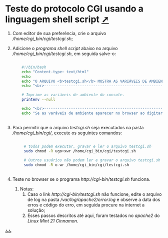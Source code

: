 <div class="header" id="myHeader">
  <div class="navbar" w3-include-html="/menu.inc"> </div>
</div>
<div class="title"><script> document.write(document.title);</script></div>  
<main>
<!-- markdownlint-disable-next-line -->
<span id="topo"><span>

# Teste do protocolo CGI usando a linguagem shell script <a href="teste_do_protocolo_cgi_usando_a_linguagem_shell_script.html" target="_blank" title="Pressione aqui para expandir este documento em nova aba.">  ➚ </a>

1. Com editor de sua preferência, crie o arquivo _/home/cgi_bin/cgi/testcgi.sh_;
2. Adicione o _programa shell script_ abaixo no arquivo _/home/cgi_bin/cgi/testcgi.sh_, em seguida salve-o:

    ```bash

        #!/bin/bash
        echo "Content-type: text/html"
        echo 
        echo "O ARQUIVO <b>testcgi.sh</b> MOSTRA AS VARIÁVEIS DE AMBIENTE USANDO PROTOCOLO CGI<br>"
        echo "<br>------------------------------------------------------------------<br>"

        # Imprime as variáveis de ambiente do console.
        printenv --null

        echo "<br>------------------------------------------------------------------<br>"
        echo "Se as varáveis de ambiente aparecer no browser ao digitar o link <b>http://cgi_bin/testcgi.sh</b>, o site <b>cgi_bin</b> está configurado e funcionando."               
        
    ```

3. Para permitir que o arquivo _testcgi.sh_ seja executados na pasta _/home/cgi_bin/cgi/_, execute os seguintes comandos:

   ```bash

        # todos podem executar, gravar e ler o arquivo testcgi.sh
        sudo chmod -R ugo+xwr /home/cgi_bin/cgi/testcgi.sh              
            
        # Outros usuários não podem ler e gravar o arquivo testcgi.sh 
        sudo chmod -R o-wr /home/cgi_bin/cgi/testcgi.sh 
    
    ```

4. Teste no browser se o programa _http://cgi-bin/testcgi.sh_ funciona.
    1. Notas:
        1. Caso o link _http://cgi-bin/testcgi.sh_ não funcione, edite o arquivo de log na pasta _/var/log/apache2/error.log_ e observe a data dos erros e código do erro, em seguida procure na internet a solução;
        2. Esses passos descritos até aqui, foram testados no _apache2_ do _Linux Mint 21 Cinnamon_.

</main>

<!-- markdownlint-disable-next-line -->
<script>  includeHTML(); FixHeader(window,"myHeader"); </script>
[🔝🔝](#topo "Retorna ao topo")